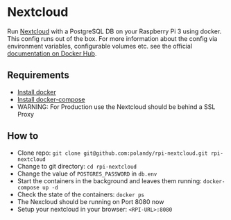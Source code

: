 # Nextcloud

Run [Nextcloud](https://nextcloud.com/) with a PostgreSQL DB on your Raspberry Pi 3 using docker.
This config runs out of the box. For more information about the config via environment variables, configurable volumes etc. see the official [documentation on Docker Hub](https://hub.docker.com/_/nextcloud/).

## Requirements
* [Install docker](https://www.raspberrypi.org/blog/docker-comes-to-raspberry-pi/)
* [Install docker-compose](docker-compose)
* WARNING: For Production use the Nextcloud should be behind a SSL Proxy

## How to
* Clone repo: `git clone git@github.com:polandy/rpi-nextcloud.git rpi-nextcloud`
* Change to git directory: `cd rpi-nextcloud`
* Change the value of `POSTGRES_PASSWORD` in `db.env`
* Start the containers in the background and leaves them running: `docker-compose up -d`
* Check the state of the containers: `docker ps`
* The Nexcloud should be running on Port 8080 now
* Setup your nextcloud in your browser: `<RPI-URL>:8080`
